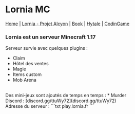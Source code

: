 # Lornia MC

[Home](https://evury.github.io/lornia)
 | [Lornia - Projet Alcyon](https://evury.github.io/lornia/Lornia-ProjetAlcyon)
 | [Book](https://evury.github.io/lornia/Book)
 | [Hytale](https://evury.github.io/lornia/Hytale)
 | [CodinGame](https://www.codingame.com/profile/b6e09c38b3e3ffd760cd0d21a064cfb87922051)


### Lornia est un serveur Minecraft 1.17

Serveur survie avec quelques plugins :
* Claim
* Hôtel des ventes
* Magie
* Items custom
* Mob Arena
<br/>
Des mini-jeux sont ajoutés de temps en temps :
* Murder
<br/>
Discord : [discord.gg/ttuWy72](discord.gg/ttuWy72)
<br/> Adresse du serveur : 
```txt
play.lornia.fr
```